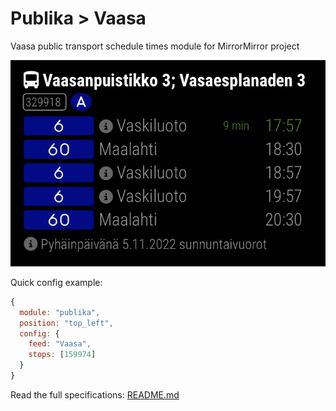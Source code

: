 # Publika > Vaasa

Vaasa public transport schedule times module for MirrorMirror project

![Module](aehgbspg.png)

Quick config example:

```js
{
  module: "publika",
  position: "top_left",
  config: {
    feed: "Vaasa",
    stops: [159974]
  }
}
```

Read the full specifications: [README.md](../../README.md#publika)
